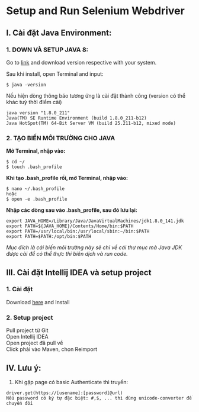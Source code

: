 # Setup and Run Selenium Webdriver

## I. Cài đặt Java Environment:

### 1. DOWN VÀ SETUP JAVA 8:
Go to [link](https://www.oracle.com/java/technologies/javase/javase-jdk8-downloads.html) and download version respective with your system.

Sau khi install, open Terminal and input:
```
$ java -version
```
Nếu hiện dòng thông báo tương ứng là cài đặt thành công (version có thể khác tuỳ thời điểm cài)
```
java version "1.8.0_211"
Java(TM) SE Runtime Environment (build 1.8.0_211-b12)
Java HotSpot(TM) 64-Bit Server VM (build 25.211-b12, mixed mode)
```

### 2. TẠO BIẾN MÔI TRƯỜNG CHO JAVA
**Mở Terminal, nhập vào:**
```
$ cd ~/
$ touch .bash_profile
```
**Khi tạo .bash_profile rồi, mở Terminal, nhập vào:** <br>
```
$ nano ~/.bash_profile
hoặc
$ open -e .bash_profile
```
**Nhập các dòng sau vào .bash_profile, sau đó lưu lại:**
```
export JAVA_HOME=/Library/Java/JavaVirtualMachines/jdk1.8.0_141.jdk
export PATH=${JAVA_HOME}/Contents/Home/bin:$PATH
export PATH=/usr/local/bin:/usr/local/sbin:~/bin:$PATH
export PATH=$PATH:/opt/bin:$PATH
```
<i>Mục đích là cái biến môi trường này sẽ chỉ về cái thư mục mà Java JDK được cài để có thể thực thi biên dịch và run code.</i>

## III. Cài đặt Intellij IDEA và setup project

### 1. Cài đặt
Download [here](https://www.jetbrains.com/idea/download/#section=mac) and Install

### 2. Setup project
Pull project từ Git <br>
Open Intellij IDEA <br>
Open project đã pull về <br>
Click phải vào Maven, chọn Reimport

## IV. Lưu ý:
1. Khi gặp page có basic Authenticate thì truyền:
```
driver.get(https://[usename]:[password]@url)
Nếu password có ký tự đặc biệt: #,$, ... thì dùng unicode-converter để chuyển đổi
```
